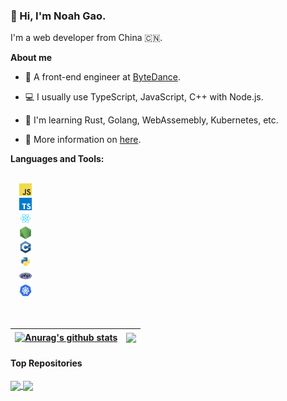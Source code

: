 ### 🌃 Hi, I'm Noah Gao.

I'm a web developer from China 🇨🇳.

**About me**

- 💼 A front-end engineer at [ByteDance](https://www.bytedance.com/).

- 💻 I usually use TypeScript, JavaScript, C++ with Node.js.

- 📖 I'm learning Rust, Golang, WebAssemebly, Kubernetes, etc.

- 👀 More information on [here](https://noahgao.net).



**Languages and Tools:**  

<code>
  <img height="20" src="https://raw.githubusercontent.com/github/explore/80688e429a7d4ef2fca1e82350fe8e3517d3494d/topics/javascript/javascript.png">
  <img height="20" src="https://raw.githubusercontent.com/github/explore/80688e429a7d4ef2fca1e82350fe8e3517d3494d/topics/typescript/typescript.png">
  <img height="20" src="https://raw.githubusercontent.com/github/explore/80688e429a7d4ef2fca1e82350fe8e3517d3494d/topics/react/react.png">
  <img height="20" src="https://raw.githubusercontent.com/github/explore/80688e429a7d4ef2fca1e82350fe8e3517d3494d/topics/nodejs/nodejs.png">
  <img height="20" src="https://raw.githubusercontent.com/github/explore/80688e429a7d4ef2fca1e82350fe8e3517d3494d/topics/cpp/cpp.png">
  <img height="20" src="https://raw.githubusercontent.com/github/explore/80688e429a7d4ef2fca1e82350fe8e3517d3494d/topics/python/python.png">
  <img height="20" src="https://raw.githubusercontent.com/github/explore/80688e429a7d4ef2fca1e82350fe8e3517d3494d/topics/php/php.png">
  <img height="20" src="https://raw.githubusercontent.com/github/explore/80688e429a7d4ef2fca1e82350fe8e3517d3494d/topics/kubernetes/kubernetes.png">
</code>

<br />
<br />

| <a href="https://github.com/noahziheng"><img align="center" src="https://github-readme-stats.vercel.app/api?username=noahziheng&show_icons=true&include_all_commits=true&theme=chartreuse-dark&hide_border=true&count_private=true" alt="Anurag's github stats" /></a> | <a href="https://github.com/noahziheng"><img align="center" src="https://github-readme-stats.vercel.app/api/top-langs/?username=noahziheng&layout=compact&theme=chartreuse-dark&hide_border=true&count_private=true" /></a> |
| ------------- | ------------- |

#### Top Repositories


<a href="https://github.com/xitu/gold-miner">
  <img align="center" src="https://github-readme-stats.vercel.app/api/pin/?username=noahziheng&repo=freeiot&theme=chartreuse-dark&line_height=27" />
</a>
<a href="https://github.com/noahziheng/ssr-helper">
  <img align="center" src="https://github-readme-stats.vercel.app/api/pin/?username=noahziheng&repo=ssr-helper&theme=chartreuse-dark&line_height=27" />
</a>
